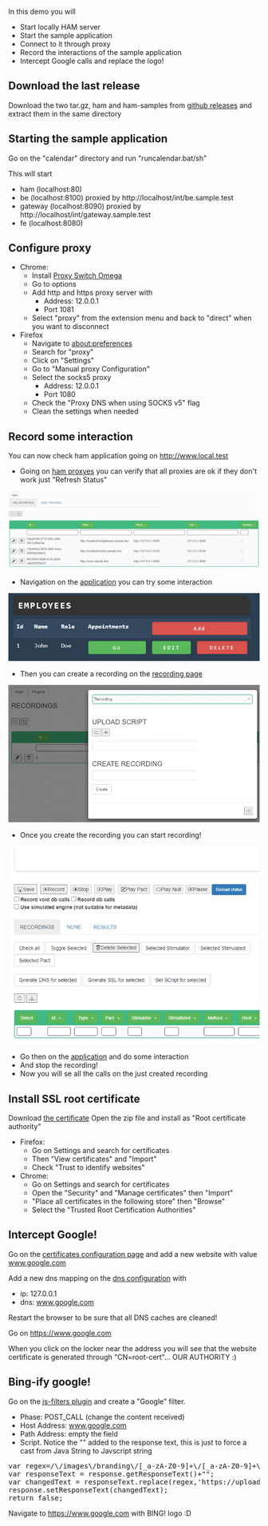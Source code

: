 In this demo you will 

* Start locally HAM server
* Start the sample application
* Connect to it through proxy
* Record the interactions of the sample application
* Intercept Google calls and replace the logo!

## Download the last release<a id="quickinstall_01"></a>

Download the two tar.gz, ham and ham-samples from [github releases](https://github.com/kendarorg/HttpAnsweringMachine/releases)
and extract them in the same directory

## Starting the sample application<a id="quickinstall_02"></a>

Go on the "calendar" directory and run "runcalendar.bat/sh"

This will start

* ham (localhost:80)
* be (localhost:8100) proxied by http://localhost/int/be.sample.test
* gateway (localhost:8090) proxied by http://localhost/int/gateway.sample.test
* fe (localhost:8080)

## Configure proxy<a id="proxy_01"></a>

* Chrome:
    * Install [Proxy Switch Omega](https://chrome.google.com/webstore/detail/proxy-switchyomega/padekgcemlokbadohgkifijomclgjgif)
    * Go to options
    * Add http and https proxy server with
        * Address: 12.0.0.1
        * Port 1081
    * Select "proxy" from the extension menu and back to "direct" when you want to disconnect
* Firefox
    * Navigate to [about:preferences](about:preferences)
    * Search for "proxy"
    * Click on "Settings"
    * Go to "Manual proxy Configuration"
    * Select the socks5 proxy
        * Address: 12.0.0.1
        * Port 1080
    * Check the "Proxy DNS when using SOCKS v5" flag
    * Clean the settings when needed

## Record some interaction<a id="recordcalendar_01"></a>

You can now check ham application going on http://www.local.test

* Going on [ham proxyes](http://www.local.test/proxy/index.html) you can verify that all proxies are ok if they don't work just "Refresh Status"

![Ham Proxyes](../images/ham_proxies.gif)

* Navigation on the [application](http://www.sample.test) you can try some interaction

![Sample application](../images/calendar_employees.gif)

* Then you can create a recording on the [recording page](http://www.local.test/plugins/recording)

![Create recording](../images/create_recording.gif)

* Once you create the recording you can start recording!

![Start recording](../images/start_recording.gif)

* Go then on the [application](http://www.sample.test) and do some interaction
* And stop the recording!
* Now you will se all the calls on the just created recording

## Install SSL root certificate<a id="installcertificate_01"></a>

Download [the certificate](http://www.local.test/api/certificates/ca.der)
Open the zip file and install as "Root certificate authority"

* Firefox:
    * Go on Settings and search for certificates
    * Then "View certificates" and "Import"
    * Check "Trust to identify websites"
* Chrome:
    * Go on Settings and search for certificates
    * Open the "Security" and "Manage certificates" then "Import"
    * "Place all certificates in the following store" then "Browse"
    * Select the "Trusted Root Certification Authorities"


## Intercept Google!<a id="interceptgoogle_01"></a>

Go on the [certificates configuration page](http://www.local.test/certificates/index.html)
and add a new website with value www.google.com

Add a new dns mapping on the [dns configuration](http://www.local.test/dns/index.html) with

* ip: 127.0.0.1
* dns: www.google.com

Restart the browser to be sure that all DNS caches are cleaned!

Go on https://www.google.com

When you click on the locker near the address you will see that the website
certificate is generated through "CN=root-cert"... OUR AUTHORITY :)

## Bing-ify google!<a id="bingifygoogle_01"></a>

Go on the [js-filters plugin](http://www.local.test/plugins/jsfilter/index.html) and
create a "Google" filter.

* Phase: POST_CALL (change the content received)
* Host Address: www.google.com
* Path Address: empty the field
* Script. Notice the "" added to the response text, this is just to force a cast from Java String to Javscript string
<pre>
var regex=/\/images\/branding\/[_a-zA-Z0-9]+\/[_a-zA-Z0-9]+\/[_a-zA-Z0-9]+\.png/gm;
var responseText = response.getResponseText()+"";
var changedText = responseText.replace(regex,'https://upload.wikimedia.org/wikipedia/commons/thumb/c/c7/Bing_logo_%282016%29.svg/320px-Bing_logo_%282016%29.svg.png');
response.setResponseText(changedText);
return false;
</pre>

Navigate to https://www.google.com with BING! logo :D
